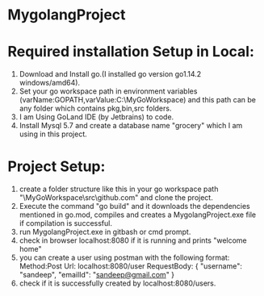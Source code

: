 # MygolangProject

Required installation Setup in Local:
==========================================
1. Download and Install go.(I installed go version go1.14.2 windows/amd64).
2. Set your go workspace path in environment variables (varName:GOPATH,varValue:C:\MyGoWorkspace) and this path can be any folder which contains pkg,bin,src folders.
3. I am Using GoLand IDE (by Jetbrains) to code.
4. Install Mysql 5.7 and create a database name "grocery" which I am using in this project.

Project Setup:
=============
1. create a folder structure like this in your go workspace path "\MyGoWorkspace\src\github.com" and clone the project.
2. Execute the command "go build" and it downloads the dependencies mentioned in go.mod, compiles and creates a MygolangProject.exe file if compilation is successful.
3. run MygolangProject.exe in gitbash or cmd prompt.
4. check in browser localhost:8080 if it is running and prints "welcome home"
5. you can create a  user using postman with the following format:
      Method:Post
      Url: localhost:8080/user
      RequestBody: 
      {
      "username": "sandeep",
      "emailId": "sandeep@gmail.com"
      }
6. check if it is successfully created by localhost:8080/users.      
